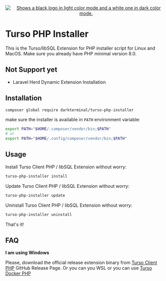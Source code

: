 <p align="center">
  <a href="https://discord.gg/turso">
    <picture>
      <source media="(prefers-color-scheme: dark)" srcset="https://i.imgur.com/UhuW3zm.png">
      <source media="(prefers-color-scheme: light)" srcset="https://i.imgur.com/vljWbfr.png">
      <img alt="Shows a black logo in light color mode and a white one in dark color mode." src="https://i.imgur.com/vGCC0I4.png">
    </picture>
  </a>
</p>

# Turso PHP Installer

This is the Turso/libSQL Extension for PHP installer script for Linux and MacOS. Make sure you already have PHP minimal version 8.0.

## Not Support yet

- Laravel Herd Dynamic Extension Installation

## Installation

```bash
composer global require darkterminal/turso-php-installer
```

make sure the installer is available in `PATH` environment variable:

```bash
export PATH="$HOME/.composer/vendor/bin;$PATH"
# or
export PATH="$HOME/.config/composer/vendor/bin;$PATH"
```

## Usage

Install Turso Client PHP / libSQL Extension without worry:

```bash
turso-php-installer install
```

Update Turso Client PHP / libSQL Extension without worry:

```bash
turso-php-installer update
```

Uninstall Turso Client PHP / libSQL Extension without worry:

```bash
turso-php-installer uninstall
```

That's it!

## FAQ

**I am using Windows**

Please, download the official release extension binary from [Turso Client PHP](https://github.com/tursodatabase/turso-client-php/releases) GitHub Release Page. Or you can you WSL or you can use [Turso Docker PHP](https://github.com/darkterminal/turso-docker-php)
